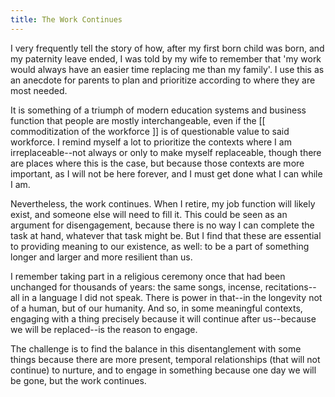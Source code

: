 ```yaml
---
title: The Work Continues
---
```


I very frequently tell the story of how, after my first born child was born, and my paternity leave ended, I was told by my wife to remember that 'my work would always have an easier time replacing me than my family'. I use this as an anecdote for parents to plan and prioritize according to where they are most needed.

It is something of a triumph of modern education systems and business function that people are mostly interchangeable, even if the [[ commoditization of the workforce ]] is of questionable value to said workforce. I remind myself a lot to prioritize the contexts where I am irreplaceable--not always or only to make myself replaceable, though there are places where this is the case, but because those contexts are more important, as I will not be here forever, and I must get done what I can while I am.

Nevertheless, the work continues. When I retire, my job function will likely exist, and someone else will need to fill it. This could be seen as an argument for disengagement, because there is no way I can complete the task at hand, whatever that task might be. But I find that these are essential to providing meaning to our existence, as well: to be a part of something longer and larger and more resilient than us.

I remember taking part in a religious ceremony once that had been unchanged for thousands of years: the same songs, incense, recitations--all in a language I did not speak. There is power in that--in the longevity not of a human, but of our humanity. And so, in some meaningful contexts, engaging with a thing precisely because it will continue after us--because we will be replaced--is the reason to engage.

The challenge is to find the balance in this disentanglement with some things because there are more present, temporal relationships (that will not continue) to nurture, and to engage in something because one day we will be gone, but the work continues.
